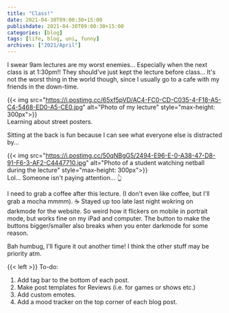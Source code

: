 ```yaml
---
title: "Class!"
date: 2021-04-30T09:00:30+15:00 
publishdate: 2021-04-30T09:00:30+15:00  
categories: [blog]
tags: [life, blog, uni, funny]
archives: ["2021/April"]
---
```


I swear 9am lectures are my worst enemies... Especially when the next class is at 1:30pm!! They should've just kept the lecture before class... It's not the worst thing in the world though, since I usually go to a cafe with my friends in the down-time.  

{{< img src="https://i.postimg.cc/65xf5pVD/AC4-FC0-CD-C035-4-F18-A5-C4-5468-ED0-A5-CE0.jpg" alt="Photo of my lecture" style="max-height: 300px">}}  
Learning about street posters.  

Sitting at the back is fun because I can see what everyone else is distracted by...  

<!--more-->
{{< img src="https://i.postimg.cc/50qNBgG5/2494-E96-E-0-A38-47-D8-91-F6-3-AF2-C4447710.jpg" alt="Photo of a student watching netball during the lecture" style="max-height: 300px">}}  
Lol... Someone isn't paying attention... :point_up_2:  

I need to grab a coffee after this lecture. (I don't even like coffee, but I'll grab a mocha mmmm). :coffee: Stayed up too late last night wokring on darkmode for the website. So weird how it flickers on mobile in portrait mode, but works fine on my iPad and computer. The button to make the buttons bigger/smaller also breaks when you enter darkmode for some reason.  

Bah humbug, I'll figure it out another time! I think the other stuff may be priority atm.  


{{< left >}}
To-do: <br>
1. Add tag bar to the bottom of each post. <br>
2. Make post templates for Reviews (i.e. for games or shows etc.) <br>
3. Add custom emotes. <br>
4. Add a mood tracker on the top corner of each blog post.
